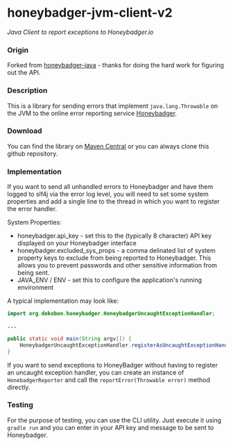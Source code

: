 honeybadger-jvm-client-v2
================

*Java Client to report exceptions to Honeybadger.io*

### Origin
Forked from <a href="https://github.com/styleseek/honeybadger-java">honeybadger-java</a> - 
thanks for doing the hard work for figuring out the API.

### Description
This is a library for sending errors that implement ```java.lang.Throwable``` on the JVM to the online error reporting service <a href="https://www.honeybadger.io/">Honeybadger</a>.

### Download
You can find the library on <a href="http://search.maven.org/#browse%7C-1627719036">Maven Central</a> or you can always clone this github repository.

### Implementation
If you want to send all unhandled errors to Honeybadger and have them logged to slf4j via 
the error log level, you will need to set some system properties and add a single line 
to the thread in which you want to register the error handler.

System Properties:
 - honeybadger.api_key - set this to the (typically 8 character) API key displayed on your Honeybadger interface
 - honeybadger.excluded_sys_props - a comma delinated list of system property
   keys to exclude from being reported to Honeybadger. This allows you to prevent
   passwords and other sensitive information from being sent.
 - JAVA_ENV / ENV - set this to configure the application's running environment

A typical implementation may look like:

```java
import org.dekobon.honeybadger.HoneybadgerUncaughtExceptionHandler;

...

public static void main(String argv[]) {
    HoneybadgerUncaughtExceptionHandler.registerAsUncaughtExceptionHandler();
}
```

If you want to send exceptions to HoneyBadger without having to register an uncaught 
exception handler, you can create an instance of ```HonebadgerReporter``` and call 
the ```reportError(Throwable error)``` method directly.

### Testing
For the purpose of testing, you can use the CLI utility. Just execute it using
```gradle run``` and you can enter in your API key and message to be sent to
Honeybadger.
